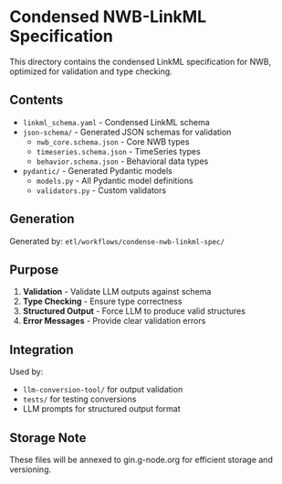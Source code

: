 # Condensed NWB-LinkML Specification

This directory contains the condensed LinkML specification for NWB, optimized for validation and type checking.

## Contents
- `linkml_schema.yaml` - Condensed LinkML schema
- `json-schema/` - Generated JSON schemas for validation
  - `nwb_core.schema.json` - Core NWB types
  - `timeseries.schema.json` - TimeSeries types
  - `behavior.schema.json` - Behavioral data types
- `pydantic/` - Generated Pydantic models
  - `models.py` - All Pydantic model definitions
  - `validators.py` - Custom validators

## Generation
Generated by: `etl/workflows/condense-nwb-linkml-spec/`

## Purpose
1. **Validation** - Validate LLM outputs against schema
2. **Type Checking** - Ensure type correctness
3. **Structured Output** - Force LLM to produce valid structures
4. **Error Messages** - Provide clear validation errors

## Integration
Used by:
- `llm-conversion-tool/` for output validation
- `tests/` for testing conversions
- LLM prompts for structured output format

## Storage Note
These files will be annexed to gin.g-node.org for efficient storage and versioning.